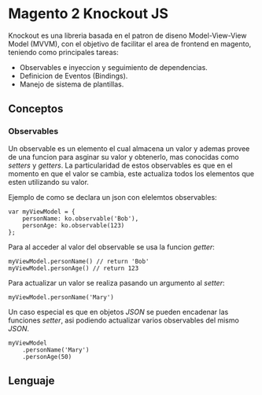 # Magento 2 Knockout JS

Knockout es una libreria basada en el patron de diseno Model-View-View Model
(MVVM), con el objetivo de facilitar el area de frontend en magento, teniendo
como principales tareas:

- Observables e inyeccion y seguimiento de dependencias.
- Definicion de Eventos (Bindings).
- Manejo de sistema de plantillas.

## Conceptos
### Observables

Un observable es un elemento el cual almacena un valor y ademas provee de una
funcion para asginar su valor y obtenerlo, mas conocidas como _setters_ y
_getters_. La particularidad de estos observables es que en el momento en que
el valor se cambia, este actualiza todos los elementos que esten utilizando su
valor.

Ejemplo de como se declara un json con elelemtos observables:
```
var myViewModel = {
    personName: ko.observable('Bob'),
    personAge: ko.observable(123)
};
```
Para al acceder al valor del observable se usa la funcion _getter_:
```
myViewModel.personName() // return 'Bob'
myViewModel.personAge() // return 123
```
Para actualizar un valor se realiza pasando un argumento al _setter_:
```
myViewModel.personName('Mary')
```
Un caso especial es que en objetos _JSON_ se pueden encadenar las funciones
_setter_, asi podiendo actualizar varios observables del mismo _JSON_.
```
myViewModel
    .personName('Mary')
    .personAge(50)
```

## Lenguaje